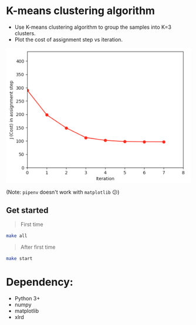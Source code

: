 # K-means clustering algorithm

- Use K-means clustering algorithm to group the samples into K=3 clusters.
- Plot the cost of assignment step vs iteration.

![](./images/plot.png)

(Note: `pipenv` doesn't work with `matplotlib` 😕)

## Get started

> First time

```bash
make all
```

> After first time

```bash
make start
```


# Dependency:

- Python 3+
- numpy
- matplotlib
- xlrd
